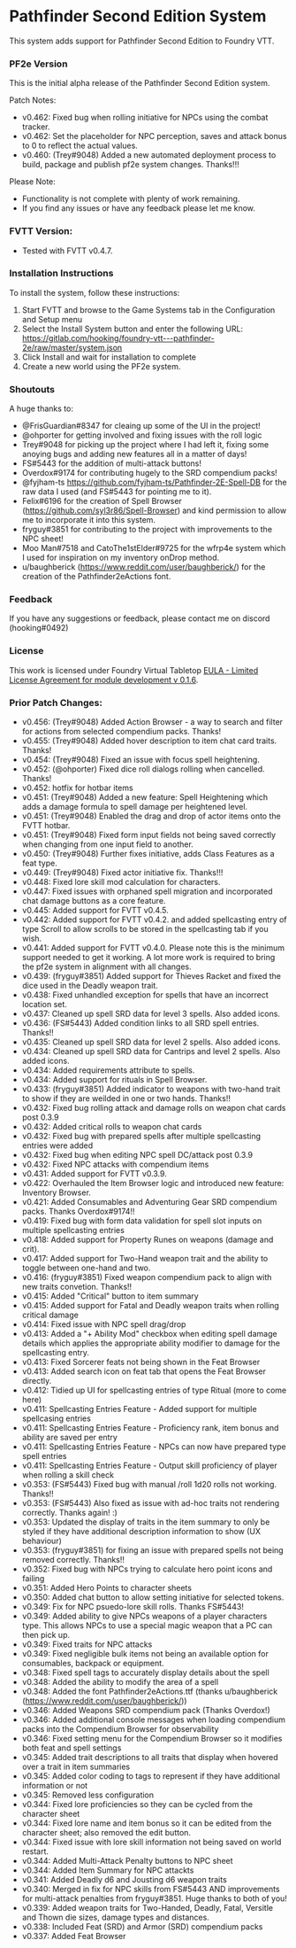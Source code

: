 # Pathfinder Second Edition System

This system adds support for Pathfinder Second Edition to Foundry VTT.

### PF2e Version
This is the initial alpha release of the Pathfinder Second Edition system.

Patch Notes:
*  v0.462: Fixed bug when rolling initiative for NPCs using the combat tracker. 
*  v0.462: Set the placeholder for NPC perception, saves and attack bonus to 0 to reflect the actual values.
*  v0.460: (Trey#9048) Added a new automated deployment process to build, package and publish pf2e system changes. Thanks!!!

Please Note:
- Functionality is not complete with plenty of work remaining. 
- If you find any issues or have any feedback please let me know.

### FVTT Version:
- Tested with FVTT v0.4.7.

### Installation Instructions

To install the system, follow these instructions:

1. Start FVTT and browse to the Game Systems tab in the Configuration and Setup menu
2. Select the Install System button and enter the following URL: https://gitlab.com/hooking/foundry-vtt---pathfinder-2e/raw/master/system.json
3. Click Install and wait for installation to complete
4. Create a new world using the PF2e system.

### Shoutouts

A huge thanks to:
- @FrisGuardian#8347 for cleaing up some of the UI in the project!
- @ohporter for getting involved and fixing issues with the roll logic
- Trey#9048 for picking up the project where I had left it, fixing some anoying bugs and adding new features all in a matter of days!
- FS#5443 for the addition of multi-attack buttons!
- Overdox#9174 for contributing hugely to the SRD compendium packs!
- @fyjham-ts https://github.com/fyjham-ts/Pathfinder-2E-Spell-DB for the raw data I used (and FS#5443 for pointing me to it).
- Felix#6196 for the creation of Spell Browser (https://github.com/syl3r86/Spell-Browser) and kind permission to allow me to incorporate it into this system.
- fryguy#3851 for contributing to the project with improvements to the NPC sheet!
- Moo Man#7518  and CatoThe1stElder#9725 for the wfrp4e system which I used for inspiration on my inventory onDrop method.
- u/baughberick (https://www.reddit.com/user/baughberick/) for the creation of the Pathfinder2eActions font.

### Feedback

If you have any suggestions or feedback, please contact me on discord (hooking#0492)

### License

This work is licensed under Foundry Virtual Tabletop [EULA - Limited License Agreement for module development v 0.1.6](http://foundryvtt.com/pages/license.html).

### Prior Patch Changes:

*  v0.456: (Trey#9048) Added Action Browser - a way to search and filter for actions from selected compendium packs. Thanks!
*  v0.455: (Trey#9048) Added hover description to item chat card traits. Thanks!
*  v0.454: (Trey#9048) Fixed an issue with focus spell heightening.
*  v0.452: (@ohporter) Fixed dice roll dialogs rolling when cancelled. Thanks!
*  v0.452: hotfix for hotbar items
*  v0.451: (Trey#9048) Added a new feature: Spell Heightening which adds a damage formula to spell damage per heightened level. 
*  v0.451: (Trey#9048) Enabled the drag and drop of actor items onto the FVTT hotbar.
*  v0.451: (Trey#9048) Fixed form input fields not being saved correctly when changing from one input field to another. 
*  v0.450: (Trey#9048) Further fixes initiative, adds Class Features as a feat type.
*  v0.449: (Trey#9048) Fixed actor initiative fix. Thanks!!!
*  v0.448: Fixed lore skill mod calculation for characters.
*  v0.447: Fixed issues with orphaned spell migration and incorporated chat damage buttons as a core feature.
*  v0.445: Added support for FVTT v0.4.5. 
*  v0.442: Added support for FVTT v0.4.2. and added spellcasting entry of type Scroll to allow scrolls to be stored in the spellcasting tab if you wish.
*  v0.441: Added support for FVTT v0.4.0. Please note this is the minimum support needed to get it working. A lot more work is required to bring the pf2e system in alignment with all changes.
*  v0.439: (fryguy#3851) Added support for Thieves Racket and fixed the dice used in the Deadly weapon trait.
*  v0.438: Fixed unhandled exception for spells that have an incorrect location set.
*  v0.437: Cleaned up spell SRD data for level 3 spells. Also added icons.
*  v0.436: (FS#5443) Added condition links to all SRD spell entries. Thanks!!
*  v0.435: Cleaned up spell SRD data for level 2 spells. Also added icons.
*  v0.434: Cleaned up spell SRD data for Cantrips and level 2 spells. Also added icons.
*  v0.434: Added requirements attribute to spells.
*  v0.434: Added support for rituals in Spell Browser.
*  v0.433: (fryguy#3851) Added indicator to weapons with two-hand trait to show if they are weilded in one or two hands. Thanks!!
*  v0.432: Fixed bug rolling attack and damage rolls on weapon chat cards post 0.3.9
*  v0.432: Added critical rolls to weapon chat cards
*  v0.432: Fixed bug with prepared spells after multiple spellcasting entries were added
*  v0.432: Fixed bug when editing NPC spell DC/attack post 0.3.9
*  v0.432: Fixed NPC attacks with compendium items
*  v0.431: Added support for FVTT v0.3.9.
*  v0.422: Overhauled the Item Browser logic and introduced new feature: Inventory Browser.
*  v0.421: Added Consumables and Adventuring Gear SRD compendium packs. Thanks Overdox#9174!!
*  v0.419: Fixed bug with form data validation for spell slot inputs on multiple spellcasting entries
*  v0.418: Added support for Property Runes on weapons (damage and crit).
*  v0.417: Added support for Two-Hand weapon trait and the ability to toggle between one-hand and two.
*  v0.416: (fryguy#3851) Fixed weapon compendium pack to align with new traits convetion. Thanks!!
*  v0.415: Added "Critical" button to item summary
*  v0.415: Added support for Fatal and Deadly weapon traits when rolling critical damage
*  v0.414: Fixed issue with NPC spell drag/drop
*  v0.413: Added a "+ Ability Mod" checkbox when editing spell damage details which applies the appropriate ability modifier to damage for the spellcasting entry.
*  v0.413: Fixed Sorcerer feats not being shown in the Feat Browser
*  v0.413: Added search icon on feat tab that opens the Feat Browser directly.
*  v0.412: Tidied up UI for spellcasting entries of type Ritual (more to come here)
*  v0.411: Spellcasting Entries Feature - Added support for multiple spellcasing entries
*  v0.411: Spellcasting Entries Feature - Proficiency rank, item bonus and ability are saved per entry
*  v0.411: Spellcasting Entries Feature - NPCs can now have prepared type spell entries
*  v0.411: Spellcasting Entries Feature - Output skill proficiency of player when rolling a skill check
*  v0.353: (FS#5443) Fixed bug with manual /roll 1d20 rolls not working. Thanks!!
*  v0.353: (FS#5443) Also fixed as issue with ad-hoc traits not rendering correctly. Thanks again! :)
*  v0.353: Updated the display of traits in the item summary to only be styled if they have additional description information to show (UX behaviour)
*  v0.353: (fryguy#3851) for fixing an issue with prepared spells not being removed correctly. Thanks!!
*  v0.352: Fixed bug with NPCs trying to calculate hero point icons and failing 
*  v0.351: Added Hero Points to character sheets
*  v0.350: Added chat button to allow setting initiative for selected tokens.
*  v0.349: Fix for NPC psuedo-lore skill rolls. Thanks FS#5443!
*  v0.349: Added ability to give NPCs weapons of a player characters type. This allows NPCs to use a special magic weapon that a PC can then pick up.
*  v0.349: Fixed traits for NPC attacks
*  v0.349: Fixed negligible bulk items not being an available option for consumables, backpack or equipment.
*  v0.348: Fixed spell tags to accurately display details about the spell
*  v0.348: Added the ability to modify the area of a spell
*  v0.348: Added the font Pathfinder2eActions.ttf (thanks u/baughberick (https://www.reddit.com/user/baughberick/))
*  v0.346: Added Weapons SRD compendium pack (Thanks Overdox!)
*  v0.346: Added additional console messages when loading compendium packs into the Compendium Browser for observability
*  v0.346: Fixed setting menu for the Compendium Browser so it modifies both feat and spell settings
*  v0.345: Added trait descriptions to all traits that display when hovered over a trait in item summaries
*  v0.345: Added color coding to tags to represent if they have additional information or not
*  v0.345: Removed less configuration
*  v0.344: Fixed lore proficiencies so they can be cycled from the character sheet 
*  v0.344: Fixed lore name and item bonus so it can be edited from the character sheet; also removed the edit button. 
*  v0.344: Fixed issue with lore skill information not being saved on world restart. 
*  v0.344: Added Multi-Attack Penalty buttons to NPC sheet
*  v0.344: Added Item Summary for NPC attackts
*  v0.341: Added Deadly d6 and Jousting d6 weapon traits 
*  v0.340: Merged in fix for NPC skills from FS#5443 AND improvements for multi-attack penalties from fryguy#3851. Huge thanks to both of you!
*  v0.339: Added weapon traits for Two-Handed, Deadly, Fatal, Versitle and Thown die sizes, damage types and distances.
*  v0.338: Included Feat (SRD) and Armor (SRD) compendium packs 
*  v0.337: Added Feat Browser